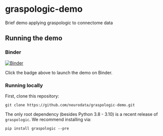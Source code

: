 # graspologic-demo

Brief demo applying graspologic to connectome data

## Running the demo

### Binder
[![Binder](https://mybinder.org/badge_logo.svg)](https://mybinder.org/v2/gh/neurodata/graspologic-demo/HEAD?labpath=https%3A%2F%2Fgithub.com%2Fneurodata%2Fgraspologic-demo%2Fblob%2Fmain%2Fdemo.ipynb)

Click the badge above to launch the demo on Binder.

### Running locally
First, clone this repository:

```
git clone https://github.com/neurodata/graspologic-demo.git
```

The only root dependency (besides Python 3.8 - 3.10) is a recent release of ``graspologic``. We recommend installing via:

```
pip install graspologic --pre
```



